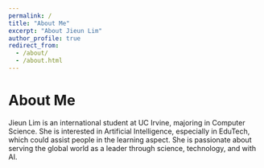 ```yaml
---
permalink: /
title: "About Me"
excerpt: "About Jieun Lim"
author_profile: true
redirect_from: 
  - /about/
  - /about.html
---
```

About Me
=======


Jieun Lim is an international student at UC Irvine, majoring in Computer Science. 
She is interested in Artificial Intelligence, especially in EduTech, which could assist people in the learning aspect. She is passionate about serving the global world as a leader through science, technology, and with AI.
